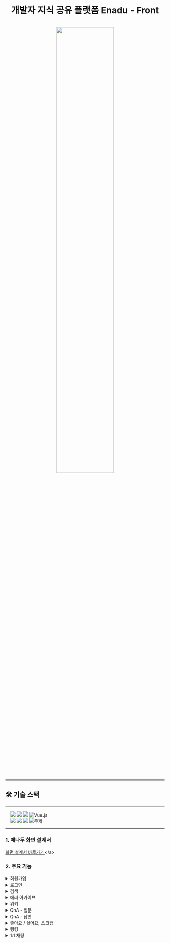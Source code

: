 <br>

<h1 align="center"> 개발자 지식 공유 플랫폼 Enadu - Front </h1>
<br>
<div align="center">
<img src="https://github.com/user-attachments/assets/3f6df515-9e11-4b63-b4e1-c35d22176721" style="width: 60%;">
</div>

<br>


---
## 🛠 기술 스택
---
&nbsp;&nbsp;&nbsp;&nbsp;<img src="https://img.shields.io/badge/html5-E34F26?style=for-the-badge&logo=html5&logoColor=white"/> <img src="https://img.shields.io/badge/css3-1572B6?style=for-the-badge&logo=css3&logoColor=white"> <img src="https://img.shields.io/badge/JavaScript-F7DF1E?style=for-the-badge&logo=JavaScript&logoColor=white" /> ![Vue.js](https://img.shields.io/badge/vuejs-%2335495e.svg?style=for-the-badge&logo=vuedotjs&logoColor=%234FC08D) <br>
&nbsp;&nbsp;&nbsp;&nbsp;<img src="https://img.shields.io/badge/nginx-009639?style=for-the-badge&logo=nginx&logoColor=white"/> <img src="https://img.shields.io/badge/pinia-gold?style=for-the-badge&logo=Pinia&logoColor=white"/> <img src="https://img.shields.io/badge/kafka-231F20?style=for-the-badge&logo=apachekafka&logoColor=white">
![무제](https://github.com/user-attachments/assets/d9f850da-4852-49f2-9e75-4c825d30bad9)

---

### 1. 에나두 화면 설계서
[화면 설계서 바로가기](https://www.figma.com/design/m7hJQ7xwdigDITERHFxOaO/%EC%97%90%EB%82%98%EB%91%90-%ED%99%94%EB%A9%B4-%EC%84%A4%EA%B3%84%EC%84%9C?node-id=4700-2135&node-type=frame&t=qAb7mtL2BFA6NjKI-0")</a>

### 2. 주요 기능
<details>
<summary>회원가입</summary>

![image](https://github.com/user-attachments/assets/6ef2e630-2ca7-4b7a-9a04-701e23910757)
> 이메일, 비밀번호, 닉네임, 프로필 이미지(필수 X)로 회원 가입  
> 이메일, 닉네임은 **중복 불가**
</details>

<details>
<summary>로그인</summary>

![image](https://github.com/user-attachments/assets/56220ef1-c825-4e00-aebb-ee879074f307)
> 일반 로그인, 소셜(Github) 로그인

<img width="1361" alt="image" src="https://github.com/user-attachments/assets/15cb6985-03af-4fd5-a8f2-ac389420e747">

> 소셜 로그인은 소셜로 로그인 한 후 최초 로그인시 동의를 받음
</details>

<details>
<summary>검색</summary>

### 통합 검색
![통합검색](https://github.com/user-attachments/assets/9e1d18b7-f0e5-4699-91c0-3ce32f73e78b)
> 헤더에 있는 검색창으로 3개의 게시판 **통합 검색** 가능
> 검색 후 원하는 게시판으로 더보기 버튼 누를 시 해당 **검색어 유지** 된 상태로 페이지 이동
### 게시판 별 검색
![상세검색](https://github.com/user-attachments/assets/643c30ae-bbc9-4e6d-9e4d-2f48745b6a0e)
> 게시판 별 상세 검색 가능
> **카테고리**(상위, 하위), **범위**(제목+내용, 제목, 내용), **정렬**(최신순, 좋아요순, 검색 시에만 가능한 **정확도순**)
</details>

<details>
<summary>에러 아카이브 </summary>

### 목록
![image](https://github.com/user-attachments/assets/fd67c4d3-e1d3-415a-9071-bc29b6b422af)
> 에러 아카이브 목록을 페이징 처리
> 상단에 검색 및 정렬 기능
### 상세
<img width="1364" alt="image" src="https://github.com/user-attachments/assets/d55c088e-2b34-40ff-8ca7-45d812a05120">

> **마크다운**으로 작성된 내용
> 우측 목차를 통해 해당 부분 이동 가능
> 로그인 한 유저는 스크랩, 좋아요/싫어요 기능 사용 가능
> 유저 닉네임 클릭해 유저로그(작성내역), 1대1 채팅 가능
### 등록
<img width="1354" alt="image" src="https://github.com/user-attachments/assets/f77cc53e-33b5-4376-b1f5-8d16f6a6c84c">

> 로그인 한 유저만 작성 가능
> 제목, 상위 카테고리, 하위 카테고리(필수 X), 본문
> 본문은 **마크다운** 방식으로 작성 가능

<img width="1362" alt="image" src="https://github.com/user-attachments/assets/c0190dac-82bf-46af-8162-57c8270a78a5">
<img width="1364" alt="image" src="https://github.com/user-attachments/assets/6e09828a-28a8-4485-bb67-b3aa5fe08108">

> 작성중인 글에 원하는 카테고리를 상위, 하위로 나눠 선택 가능
> 하위 카테고리 선택은 **필수가 아니며**, 필요한 하위 카테고리가 없을 시 **등록** 가능
> 상단의 검색창을 통해 **카테고리 검색** 가능
</details>

<details>
<summary>위키</summary>

### 목록
<img width="1365" alt="image" src="https://github.com/user-attachments/assets/6311e855-7660-4a9c-a144-d12f886cba86">

> 위키 목록을 페이징 처리
> 상단에 검색 기능
> 로그인 안 한 유저나 '뉴비'등급 유저는 위키 **등록 불가능**
### 상세
<img width="1367" alt="image" src="https://github.com/user-attachments/assets/587838c5-d4fb-4e58-8531-18a458e8c7e3">

> **마크다운**으로 작성된 내용
> 제목 하단에 **현재 버전** 명시
> 우측 목차를 통해 해당 부분 이동 가능
> 로그인 한 유저는 스크랩 기능 사용 가능
> 로그인 안 한 유저나 '뉴비'등급 유저는 위키 **수정 불가능**
### 이전 버전 목록
<img width="1366" alt="image" src="https://github.com/user-attachments/assets/7d3dd4dc-9e9f-4c0f-ab8c-e21e25191b40">

> 해당 위키의 **이전버전** 내역
> 작성 날짜, 작성 유저, 버전
> 버전을 클릭하면 해당 버전 내용 확인 가능
> '이 버전으로 되돌리기' 버튼으로 **롤백**시 선택한 버전이 **새로운 버전**으로 등록
> 로그인 안 한 유저나 '뉴비'등급 유저는 위키 **롤백 불가능**
</details>

<details>
<summary>QnA - 질문</summary>

### 목록
### 
</details>

<details>
<summary>QnA - 답변</summary>

</details>

<details>
<summary>좋아요 / 싫어요, 스크랩</summary>

![스크랩](https://github.com/user-attachments/assets/d9f850da-4852-49f2-9e75-4c825d30bad9)
> 로그인한 유저는 게시판별로 좋아요/싫어요, 스크랩이 가능
> 위키는 공유문서이기 때문에 스크랩만 가능
> 스크랩한 문서들은 마이페이지에서 확인 가능
</details>

<details>
<summary>랭킹</summary>

### 일간 랭킹
<img width="1354" alt="image" src="https://github.com/user-attachments/assets/3d3fcd6d-5c8d-4956-ae2e-dbc1920c36ff">

> **매일** 자정 **누적된 포인트**를 기준으로 랭킹 갱신
> 유저들의 순위, 등급, 프로필 이미지, 닉네임, 누적 포인트 확인 가능

<img width="1346" alt="image" src="https://github.com/user-attachments/assets/0e737028-dd0e-4ea7-b168-b3751abbabf6">

> 로그인 한 유저는 상단에 본인의 등급, 포인트, 일간 순위 및 주간 순위 확인 가능
### 주간 랭킹
<img width="1350" alt="image" src="https://github.com/user-attachments/assets/c6a14c68-eae9-4bc7-93ac-e92720694b23">

> **매주** 월요일 자정 지난 **일주일간 쌓인 포인트**를 기준으로 랭킹 갱신
> 유저들의 순위, 등급, 프로필 이미지, 닉네임, 주간 포인트 확인 가능
</details>

<details>
<summary>1:1 채팅</summary>

![채팅](https://github.com/user-attachments/assets/b591b535-1e82-4d64-9adc-3bd6504ac695)
> 유저에게 1대1 **실시간 채팅** 가능
> 죄측에 **채팅방 목록** 확인 가능
</details>
